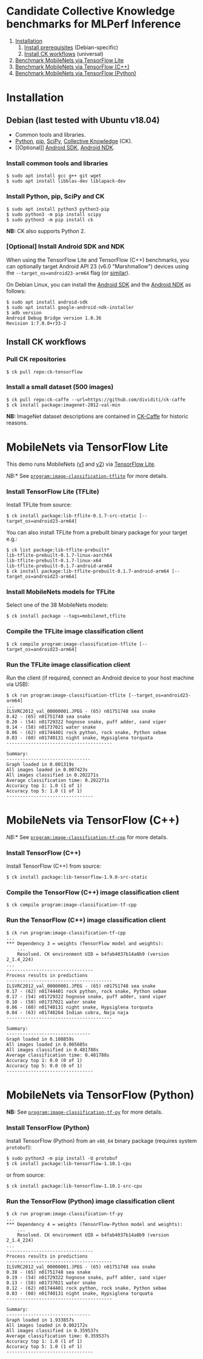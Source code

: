 # Candidate Collective Knowledge benchmarks for MLPerf Inference

1. [Installation](#installation)
    1. [Install prerequisites](#installation-debian) (Debian-specific)
    1. [Install CK workflows](#installation-workflows) (universal)
1. [Benchmark MobileNets via TensorFlow Lite](#mobilenets-tflite)
1. [Benchmark MobileNets via TensorFlow (C++)](#mobilenets-tf-cpp)
1. [Benchmark MobileNets via TensorFlow (Python)](#mobilenets-tf-py)

<a name="installation"></a>
# Installation

<a name="installation-debian"></a>
## Debian (last tested with Ubuntu v18.04)

- Common tools and libraries.
- [Python](https://www.python.org/), [pip](https://pypi.org/project/pip/), [SciPy](https://www.scipy.org/), [Collective Knowledge](https://cknowledge.org) (CK).
- [[Optional]] [Android SDK](https://developer.android.com/studio/), [Android NDK](https://developer.android.com/ndk/).

### Install common tools and libraries
```
$ sudo apt install gcc g++ git wget
$ sudo apt install libblas-dev liblapack-dev
```

### Install Python, pip, SciPy and CK
```
$ sudo apt install python3 python3-pip
$ sudo python3 -m pip install scipy
$ sudo python3 -m pip install ck
```
**NB:** CK also supports Python 2.

### [Optional] Install Android SDK and NDK

When using the TensorFlow Lite and TensorFlow (C++) benchmarks, you can optionally target Android API 23 (v6.0 "Marshmallow") devices using the `--target_os=android23-arm64` flag (or [similar](https://source.android.com/setup/start/build-numbers)).

On Debian Linux, you can install the [Android SDK](https://developer.android.com/studio/) and the [Android NDK](https://developer.android.com/ndk/) as follows:
```
$ sudo apt install android-sdk
$ sudo apt install google-android-ndk-installer
$ adb version
Android Debug Bridge version 1.0.36
Revision 1:7.0.0+r33-2
```

<a name="installation-workflows"></a>
## Install CK workflows

### Pull CK repositories
```
$ ck pull repo:ck-tensorflow
```

### Install a small dataset (500 images)
```
$ ck pull repo:ck-caffe --url=https://github.com/dividiti/ck-caffe
$ ck install package:imagenet-2012-val-min 
```
**NB:** ImageNet dataset descriptions are contained in [CK-Caffe](https://github.com/dividiti/ck-caffe) for historic reasons.

<a name="mobilenets-tflite"></a>
# MobileNets via TensorFlow Lite

This demo runs MobileNets ([v1](https://arxiv.org/abs/1704.04861) and [v2](https://arxiv.org/abs/1801.04381)) via [TensorFlow Lite](https://www.tensorflow.org/lite/).

*NB:** See [`program:image-classification-tflite`](https://github.com/ctuning/ck-tensorflow/tree/master/program/image-classification-tflite) for more details.


### Install TensorFlow Lite (TFLite)

Install TFLite from source:
```
$ ck install package:lib-tflite-0.1.7-src-static [--target_os=android23-arm64]
```

You can also install TFLite from a prebuilt binary package for your target e.g.:
```
$ ck list package:lib-tflite-prebuilt*
lib-tflite-prebuilt-0.1.7-linux-aarch64
lib-tflite-prebuilt-0.1.7-linux-x64
lib-tflite-prebuilt-0.1.7-android-arm64
$ ck install package:lib-tflite-prebuilt-0.1.7-android-arm64 [--target_os=android23-arm64]
```

### Install MobileNets models for TFLite

Select one of the 38 MobileNets models:
```
$ ck install package --tags=mobilenet,tflite
```

### Compile the TFLite image classification client 
```
$ ck compile program:image-classification-tflite [--target_os=android23-arm64]
```

### Run the TFLite image classification client 

Run the client (if required, connect an Android device to your host machine via USB):
```
$ ck run program:image-classification-tflite [--target_os=android23-arm64]
...
ILSVRC2012_val_00000001.JPEG - (65) n01751748 sea snake
0.42 - (65) n01751748 sea snake
0.20 - (54) n01729322 hognose snake, puff adder, sand viper
0.14 - (58) n01737021 water snake
0.06 - (62) n01744401 rock python, rock snake, Python sebae
0.03 - (60) n01740131 night snake, Hypsiglena torquata
---------------------------------------

Summary:
-------------------------------
Graph loaded in 0.001319s
All images loaded in 0.007423s
All images classified in 0.202271s
Average classification time: 0.202271s
Accuracy top 1: 1.0 (1 of 1)
Accuracy top 5: 1.0 (1 of 1)
--------------------------------
```

<a name="mobilenets-tf-cpp"></a>
# MobileNets via TensorFlow (C++)

*NB:** See [`program:image-classification-tf-cpp`](https://github.com/ctuning/ck-tensorflow/tree/master/program/image-classification-tf-cpp) for more details.

### Install TensorFlow (C++)

Install TensorFlow (C++) from source:
```
$ ck install package:lib-tensorflow-1.9.0-src-static
```

### Compile the TensorFlow (C++) image classification client
```
$ ck compile program:image-classification-tf-cpp
```

### Run the TensorFlow (C++) image classification client
```
$ ck run program:image-classification-tf-cpp
...
*** Dependency 3 = weights (TensorFlow model and weights):
    ...
    Resolved. CK environment UID = b4fab4037b14a0b9 (version 2_1.4_224)
...
--------------------------------
Process results in predictions
---------------------------------------
ILSVRC2012_val_00000001.JPEG - (65) n01751748 sea snake
0.17 - (62) n01744401 rock python, rock snake, Python sebae
0.17 - (54) n01729322 hognose snake, puff adder, sand viper
0.10 - (58) n01737021 water snake
0.06 - (60) n01740131 night snake, Hypsiglena torquata
0.04 - (63) n01748264 Indian cobra, Naja naja
---------------------------------------

Summary:
-------------------------------
Graph loaded in 0.108859s
All images loaded in 0.005605s
All images classified in 0.481788s
Average classification time: 0.481788s
Accuracy top 1: 0.0 (0 of 1)
Accuracy top 5: 0.0 (0 of 1)
--------------------------------
```

<a name="mobilenets-tf-py"></a>
# MobileNets via TensorFlow (Python)

**NB:** See [`program:image-classification-tf-py`](https://github.com/ctuning/ck-tensorflow/tree/master/program/image-classification-tf-py) for more details.

### Install TensorFlow (Python)

Install TensorFlow (Python) from an `x86_64` binary package (requires system `protobuf`):
```
$ sudo python3 -m pip install -U protobuf
$ ck install package:lib-tensorflow-1.10.1-cpu
```
or from source:
```
$ ck install package:lib-tensorflow-1.10.1-src-cpu
```

### Run the TensorFlow (Python) image classification client
```
$ ck run program:image-classification-tf-py
...
*** Dependency 4 = weights (TensorFlow-Python model and weights):
    ...
    Resolved. CK environment UID = b4fab4037b14a0b9 (version 2_1.4_224)
...
--------------------------------
Process results in predictions
---------------------------------------
ILSVRC2012_val_00000001.JPEG - (65) n01751748 sea snake
0.38 - (65) n01751748 sea snake
0.19 - (54) n01729322 hognose snake, puff adder, sand viper
0.13 - (58) n01737021 water snake
0.12 - (62) n01744401 rock python, rock snake, Python sebae
0.03 - (60) n01740131 night snake, Hypsiglena torquata
---------------------------------------

Summary:
-------------------------------
Graph loaded in 1.933857s
All images loaded in 0.002172s
All images classified in 0.359537s
Average classification time: 0.359537s
Accuracy top 1: 1.0 (1 of 1)
Accuracy top 5: 1.0 (1 of 1)
--------------------------------
```
